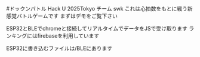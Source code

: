 #ドックンバトル
Hack U 2025Tokyo チーム swk
これは心拍数をもとに戦う新感覚バトルゲームです
まずはデモをご覧下さい

ESP32とBLEでchromeと接続してリアルタイムでデータをJSで受け取ります
ランキングにはfirebaseを利用しています

ESP32に書き込むファイルは/BLEにあります